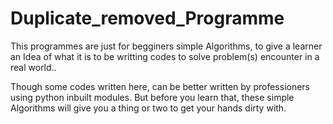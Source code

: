 # Duplicate_removed_Programme
This programmes are just for begginers simple 
Algorithms, to give a learner an Idea of what it is 
to be writting codes to solve problem(s) encounter
in a real world..

Though some codes written here, can be better written by professioners
using python inbuilt modules. But before you learn that, these simple 
Algorithms will give you a thing or two to get your hands dirty with.
